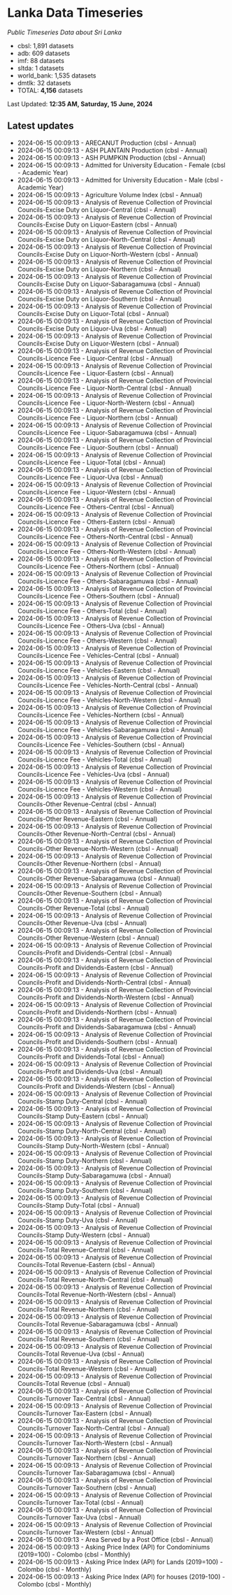 # Lanka Data Timeseries
*Public Timeseries Data about Sri Lanka*

* cbsl: 1,891 datasets
* adb: 609 datasets
* imf: 88 datasets
* sltda: 1 datasets
* world_bank: 1,535 datasets
* dmtlk: 32 datasets
* TOTAL: **4,156** datasets

Last Updated: **12:35 AM, Saturday, 15 June, 2024**

## Latest updates

* 2024-06-15 00:09:13 - ARECANUT Production (cbsl - Annual)
* 2024-06-15 00:09:13 - ASH PLANTAIN Production (cbsl - Annual)
* 2024-06-15 00:09:13 - ASH PUMPKIN Production (cbsl - Annual)
* 2024-06-15 00:09:13 - Admitted for University Education - Female (cbsl - Academic Year)
* 2024-06-15 00:09:13 - Admitted for University Education - Male (cbsl - Academic Year)
* 2024-06-15 00:09:13 - Agriculture Volume Index (cbsl - Annual)
* 2024-06-15 00:09:13 - Analysis of Revenue Collection of Provincial Councils-Excise Duty on Liquor-Central (cbsl - Annual)
* 2024-06-15 00:09:13 - Analysis of Revenue Collection of Provincial Councils-Excise Duty on Liquor-Eastern (cbsl - Annual)
* 2024-06-15 00:09:13 - Analysis of Revenue Collection of Provincial Councils-Excise Duty on Liquor-North-Central (cbsl - Annual)
* 2024-06-15 00:09:13 - Analysis of Revenue Collection of Provincial Councils-Excise Duty on Liquor-North-Western (cbsl - Annual)
* 2024-06-15 00:09:13 - Analysis of Revenue Collection of Provincial Councils-Excise Duty on Liquor-Northern (cbsl - Annual)
* 2024-06-15 00:09:13 - Analysis of Revenue Collection of Provincial Councils-Excise Duty on Liquor-Sabaragamuwa (cbsl - Annual)
* 2024-06-15 00:09:13 - Analysis of Revenue Collection of Provincial Councils-Excise Duty on Liquor-Southern (cbsl - Annual)
* 2024-06-15 00:09:13 - Analysis of Revenue Collection of Provincial Councils-Excise Duty on Liquor-Total (cbsl - Annual)
* 2024-06-15 00:09:13 - Analysis of Revenue Collection of Provincial Councils-Excise Duty on Liquor-Uva (cbsl - Annual)
* 2024-06-15 00:09:13 - Analysis of Revenue Collection of Provincial Councils-Excise Duty on Liquor-Western (cbsl - Annual)
* 2024-06-15 00:09:13 - Analysis of Revenue Collection of Provincial Councils-Licence Fee - Liquor-Central (cbsl - Annual)
* 2024-06-15 00:09:13 - Analysis of Revenue Collection of Provincial Councils-Licence Fee - Liquor-Eastern (cbsl - Annual)
* 2024-06-15 00:09:13 - Analysis of Revenue Collection of Provincial Councils-Licence Fee - Liquor-North-Central (cbsl - Annual)
* 2024-06-15 00:09:13 - Analysis of Revenue Collection of Provincial Councils-Licence Fee - Liquor-North-Western (cbsl - Annual)
* 2024-06-15 00:09:13 - Analysis of Revenue Collection of Provincial Councils-Licence Fee - Liquor-Northern (cbsl - Annual)
* 2024-06-15 00:09:13 - Analysis of Revenue Collection of Provincial Councils-Licence Fee - Liquor-Sabaragamuwa (cbsl - Annual)
* 2024-06-15 00:09:13 - Analysis of Revenue Collection of Provincial Councils-Licence Fee - Liquor-Southern (cbsl - Annual)
* 2024-06-15 00:09:13 - Analysis of Revenue Collection of Provincial Councils-Licence Fee - Liquor-Total (cbsl - Annual)
* 2024-06-15 00:09:13 - Analysis of Revenue Collection of Provincial Councils-Licence Fee - Liquor-Uva (cbsl - Annual)
* 2024-06-15 00:09:13 - Analysis of Revenue Collection of Provincial Councils-Licence Fee - Liquor-Western (cbsl - Annual)
* 2024-06-15 00:09:13 - Analysis of Revenue Collection of Provincial Councils-Licence Fee - Others-Central (cbsl - Annual)
* 2024-06-15 00:09:13 - Analysis of Revenue Collection of Provincial Councils-Licence Fee - Others-Eastern (cbsl - Annual)
* 2024-06-15 00:09:13 - Analysis of Revenue Collection of Provincial Councils-Licence Fee - Others-North-Central (cbsl - Annual)
* 2024-06-15 00:09:13 - Analysis of Revenue Collection of Provincial Councils-Licence Fee - Others-North-Western (cbsl - Annual)
* 2024-06-15 00:09:13 - Analysis of Revenue Collection of Provincial Councils-Licence Fee - Others-Northern (cbsl - Annual)
* 2024-06-15 00:09:13 - Analysis of Revenue Collection of Provincial Councils-Licence Fee - Others-Sabaragamuwa (cbsl - Annual)
* 2024-06-15 00:09:13 - Analysis of Revenue Collection of Provincial Councils-Licence Fee - Others-Southern (cbsl - Annual)
* 2024-06-15 00:09:13 - Analysis of Revenue Collection of Provincial Councils-Licence Fee - Others-Total (cbsl - Annual)
* 2024-06-15 00:09:13 - Analysis of Revenue Collection of Provincial Councils-Licence Fee - Others-Uva (cbsl - Annual)
* 2024-06-15 00:09:13 - Analysis of Revenue Collection of Provincial Councils-Licence Fee - Others-Western (cbsl - Annual)
* 2024-06-15 00:09:13 - Analysis of Revenue Collection of Provincial Councils-Licence Fee - Vehicles-Central (cbsl - Annual)
* 2024-06-15 00:09:13 - Analysis of Revenue Collection of Provincial Councils-Licence Fee - Vehicles-Eastern (cbsl - Annual)
* 2024-06-15 00:09:13 - Analysis of Revenue Collection of Provincial Councils-Licence Fee - Vehicles-North-Central (cbsl - Annual)
* 2024-06-15 00:09:13 - Analysis of Revenue Collection of Provincial Councils-Licence Fee - Vehicles-North-Western (cbsl - Annual)
* 2024-06-15 00:09:13 - Analysis of Revenue Collection of Provincial Councils-Licence Fee - Vehicles-Northern (cbsl - Annual)
* 2024-06-15 00:09:13 - Analysis of Revenue Collection of Provincial Councils-Licence Fee - Vehicles-Sabaragamuwa (cbsl - Annual)
* 2024-06-15 00:09:13 - Analysis of Revenue Collection of Provincial Councils-Licence Fee - Vehicles-Southern (cbsl - Annual)
* 2024-06-15 00:09:13 - Analysis of Revenue Collection of Provincial Councils-Licence Fee - Vehicles-Total (cbsl - Annual)
* 2024-06-15 00:09:13 - Analysis of Revenue Collection of Provincial Councils-Licence Fee - Vehicles-Uva (cbsl - Annual)
* 2024-06-15 00:09:13 - Analysis of Revenue Collection of Provincial Councils-Licence Fee - Vehicles-Western (cbsl - Annual)
* 2024-06-15 00:09:13 - Analysis of Revenue Collection of Provincial Councils-Other Revenue-Central (cbsl - Annual)
* 2024-06-15 00:09:13 - Analysis of Revenue Collection of Provincial Councils-Other Revenue-Eastern (cbsl - Annual)
* 2024-06-15 00:09:13 - Analysis of Revenue Collection of Provincial Councils-Other Revenue-North-Central (cbsl - Annual)
* 2024-06-15 00:09:13 - Analysis of Revenue Collection of Provincial Councils-Other Revenue-North-Western (cbsl - Annual)
* 2024-06-15 00:09:13 - Analysis of Revenue Collection of Provincial Councils-Other Revenue-Northern (cbsl - Annual)
* 2024-06-15 00:09:13 - Analysis of Revenue Collection of Provincial Councils-Other Revenue-Sabaragamuwa (cbsl - Annual)
* 2024-06-15 00:09:13 - Analysis of Revenue Collection of Provincial Councils-Other Revenue-Southern (cbsl - Annual)
* 2024-06-15 00:09:13 - Analysis of Revenue Collection of Provincial Councils-Other Revenue-Total (cbsl - Annual)
* 2024-06-15 00:09:13 - Analysis of Revenue Collection of Provincial Councils-Other Revenue-Uva (cbsl - Annual)
* 2024-06-15 00:09:13 - Analysis of Revenue Collection of Provincial Councils-Other Revenue-Western (cbsl - Annual)
* 2024-06-15 00:09:13 - Analysis of Revenue Collection of Provincial Councils-Profit and Dividends-Central (cbsl - Annual)
* 2024-06-15 00:09:13 - Analysis of Revenue Collection of Provincial Councils-Profit and Dividends-Eastern (cbsl - Annual)
* 2024-06-15 00:09:13 - Analysis of Revenue Collection of Provincial Councils-Profit and Dividends-North-Central (cbsl - Annual)
* 2024-06-15 00:09:13 - Analysis of Revenue Collection of Provincial Councils-Profit and Dividends-North-Western (cbsl - Annual)
* 2024-06-15 00:09:13 - Analysis of Revenue Collection of Provincial Councils-Profit and Dividends-Northern (cbsl - Annual)
* 2024-06-15 00:09:13 - Analysis of Revenue Collection of Provincial Councils-Profit and Dividends-Sabaragamuwa (cbsl - Annual)
* 2024-06-15 00:09:13 - Analysis of Revenue Collection of Provincial Councils-Profit and Dividends-Southern (cbsl - Annual)
* 2024-06-15 00:09:13 - Analysis of Revenue Collection of Provincial Councils-Profit and Dividends-Total (cbsl - Annual)
* 2024-06-15 00:09:13 - Analysis of Revenue Collection of Provincial Councils-Profit and Dividends-Uva (cbsl - Annual)
* 2024-06-15 00:09:13 - Analysis of Revenue Collection of Provincial Councils-Profit and Dividends-Western (cbsl - Annual)
* 2024-06-15 00:09:13 - Analysis of Revenue Collection of Provincial Councils-Stamp Duty-Central (cbsl - Annual)
* 2024-06-15 00:09:13 - Analysis of Revenue Collection of Provincial Councils-Stamp Duty-Eastern (cbsl - Annual)
* 2024-06-15 00:09:13 - Analysis of Revenue Collection of Provincial Councils-Stamp Duty-North-Central (cbsl - Annual)
* 2024-06-15 00:09:13 - Analysis of Revenue Collection of Provincial Councils-Stamp Duty-North-Western (cbsl - Annual)
* 2024-06-15 00:09:13 - Analysis of Revenue Collection of Provincial Councils-Stamp Duty-Northern (cbsl - Annual)
* 2024-06-15 00:09:13 - Analysis of Revenue Collection of Provincial Councils-Stamp Duty-Sabaragamuwa (cbsl - Annual)
* 2024-06-15 00:09:13 - Analysis of Revenue Collection of Provincial Councils-Stamp Duty-Southern (cbsl - Annual)
* 2024-06-15 00:09:13 - Analysis of Revenue Collection of Provincial Councils-Stamp Duty-Total (cbsl - Annual)
* 2024-06-15 00:09:13 - Analysis of Revenue Collection of Provincial Councils-Stamp Duty-Uva (cbsl - Annual)
* 2024-06-15 00:09:13 - Analysis of Revenue Collection of Provincial Councils-Stamp Duty-Western (cbsl - Annual)
* 2024-06-15 00:09:13 - Analysis of Revenue Collection of Provincial Councils-Total Revenue-Central (cbsl - Annual)
* 2024-06-15 00:09:13 - Analysis of Revenue Collection of Provincial Councils-Total Revenue-Eastern (cbsl - Annual)
* 2024-06-15 00:09:13 - Analysis of Revenue Collection of Provincial Councils-Total Revenue-North-Central (cbsl - Annual)
* 2024-06-15 00:09:13 - Analysis of Revenue Collection of Provincial Councils-Total Revenue-North-Western (cbsl - Annual)
* 2024-06-15 00:09:13 - Analysis of Revenue Collection of Provincial Councils-Total Revenue-Northern (cbsl - Annual)
* 2024-06-15 00:09:13 - Analysis of Revenue Collection of Provincial Councils-Total Revenue-Sabaragamuwa (cbsl - Annual)
* 2024-06-15 00:09:13 - Analysis of Revenue Collection of Provincial Councils-Total Revenue-Southern (cbsl - Annual)
* 2024-06-15 00:09:13 - Analysis of Revenue Collection of Provincial Councils-Total Revenue-Uva (cbsl - Annual)
* 2024-06-15 00:09:13 - Analysis of Revenue Collection of Provincial Councils-Total Revenue-Western (cbsl - Annual)
* 2024-06-15 00:09:13 - Analysis of Revenue Collection of Provincial Councils-Total Revenue (cbsl - Annual)
* 2024-06-15 00:09:13 - Analysis of Revenue Collection of Provincial Councils-Turnover Tax-Central (cbsl - Annual)
* 2024-06-15 00:09:13 - Analysis of Revenue Collection of Provincial Councils-Turnover Tax-Eastern (cbsl - Annual)
* 2024-06-15 00:09:13 - Analysis of Revenue Collection of Provincial Councils-Turnover Tax-North-Central (cbsl - Annual)
* 2024-06-15 00:09:13 - Analysis of Revenue Collection of Provincial Councils-Turnover Tax-North-Western (cbsl - Annual)
* 2024-06-15 00:09:13 - Analysis of Revenue Collection of Provincial Councils-Turnover Tax-Northern (cbsl - Annual)
* 2024-06-15 00:09:13 - Analysis of Revenue Collection of Provincial Councils-Turnover Tax-Sabaragamuwa (cbsl - Annual)
* 2024-06-15 00:09:13 - Analysis of Revenue Collection of Provincial Councils-Turnover Tax-Southern (cbsl - Annual)
* 2024-06-15 00:09:13 - Analysis of Revenue Collection of Provincial Councils-Turnover Tax-Total (cbsl - Annual)
* 2024-06-15 00:09:13 - Analysis of Revenue Collection of Provincial Councils-Turnover Tax-Uva (cbsl - Annual)
* 2024-06-15 00:09:13 - Analysis of Revenue Collection of Provincial Councils-Turnover Tax-Western (cbsl - Annual)
* 2024-06-15 00:09:13 - Area Served by a Post Office (cbsl - Annual)
* 2024-06-15 00:09:13 - Asking Price Index (API) for Condominiums (2019=100) - Colombo (cbsl - Monthly)
* 2024-06-15 00:09:13 - Asking Price Index (API) for Lands (2019=100) - Colombo (cbsl - Monthly)
* 2024-06-15 00:09:13 - Asking Price Index (API) for houses (2019-100) - Colombo (cbsl - Monthly)